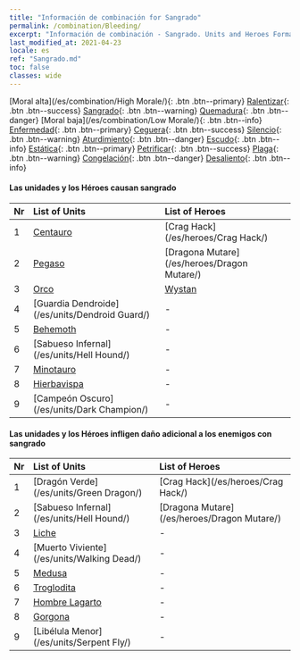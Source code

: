 ```yaml
---
title: "Información de combinación for Sangrado"
permalink: /combination/Bleeding/
excerpt: "Información de combinación - Sangrado. Units and Heroes Formation."
last_modified_at: 2021-04-23
locale: es
ref: "Sangrado.md"
toc: false
classes: wide
---
```


  [Moral alta](/es/combination/High Morale/){: .btn .btn--primary} [Ralentizar](/es/combination/Slow/){: .btn .btn--success} [Sangrado](/es/combination/Bleeding/){: .btn .btn--warning} [Quemadura](/es/combination/Burning/){: .btn .btn--danger} [Moral baja](/es/combination/Low Morale/){: .btn .btn--info} [Enfermedad](/es/combination/Disease/){: .btn .btn--primary} [Ceguera](/es/combination/Blind/){: .btn .btn--success} [Silencio](/es/combination/Silence/){: .btn .btn--warning} [Aturdimiento](/es/combination/Stun/){: .btn .btn--danger} [Escudo](/es/combination/Shield/){: .btn .btn--info} [Estática](/es/combination/Static/){: .btn .btn--primary} [Petrificar](/es/combination/Petrify/){: .btn .btn--success} [Plaga](/es/combination/Plague/){: .btn .btn--warning} [Congelación](/es/combination/Freeze/){: .btn .btn--danger} [Desaliento](/es/combination/Deterrence/){: .btn .btn--info} 


#### Las unidades y los Héroes causan sangrado

  | Nr |  List of Units  | List of Heroes | 
  |:---|:----------------|:---------------| 
  | 1 | [Centauro](/es/units/Centaur/) | [Crag Hack](/es/heroes/Crag Hack/) |
  | 2 | [Pegaso](/es/units/Pegasus/) | [Dragona Mutare](/es/heroes/Dragon Mutare/) |
  | 3 | [Orco](/es/units/Orc/) | [Wystan](/es/heroes/Wystan/) |
  | 4 | [Guardia Dendroide](/es/units/Dendroid Guard/) | - |
  | 5 | [Behemoth](/es/units/Behemoth/) | - |
  | 6 | [Sabueso Infernal](/es/units/Hell Hound/) | - |
  | 7 | [Minotauro](/es/units/Minotaur/) | - |
  | 8 | [Hierbavispa](/es/units/Waspwort/) | - |
  | 9 | [Campeón Oscuro](/es/units/Dark Champion/) | - |


#### Las unidades y los Héroes infligen daño adicional a los enemigos con sangrado

  | Nr |  List of Units  | List of Heroes | 
  |:---|:----------------|:---------------| 
  | 1 | [Dragón Verde](/es/units/Green Dragon/) | [Crag Hack](/es/heroes/Crag Hack/) |
  | 2 | [Sabueso Infernal](/es/units/Hell Hound/) | [Dragona Mutare](/es/heroes/Dragon Mutare/) |
  | 3 | [Liche](/es/units/Lich/) | - |
  | 4 | [Muerto Viviente](/es/units/Walking Dead/) | - |
  | 5 | [Medusa](/es/units/Medusa/) | - |
  | 6 | [Troglodita](/es/units/Troglodyte/) | - |
  | 7 | [Hombre Lagarto](/es/units/Lizardman/) | - |
  | 8 | [Gorgona](/es/units/Gorgon/) | - |
  | 9 | [Libélula Menor](/es/units/Serpent Fly/) | - |
